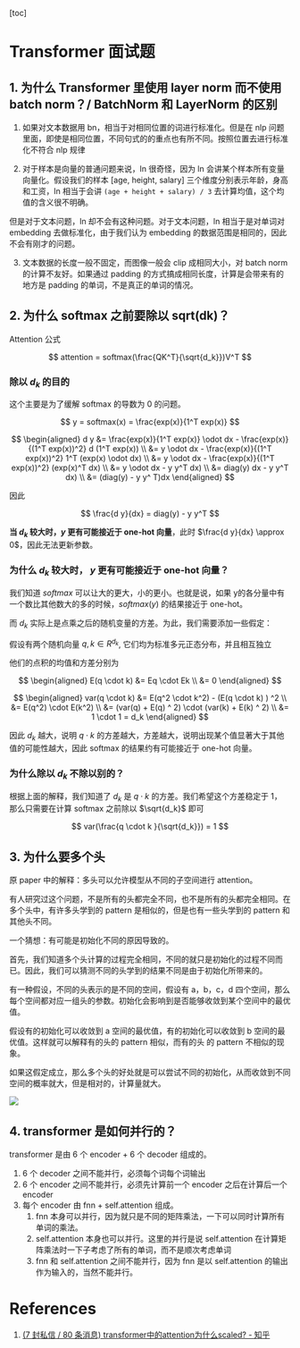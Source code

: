 [toc]

# Transformer 面试题

## 1. 为什么 Transformer 里使用 layer norm 而不使用 batch norm？/ BatchNorm 和 LayerNorm 的区别

1. 如果对文本数据用 bn，相当于对相同位置的词进行标准化。但是在 nlp 问题里面，即使是相同位置，不同句式的的重点也有所不同。按照位置去进行标准化不符合 nlp 规律

2. 对于样本是向量的普通问题来说，ln 很奇怪，因为 ln 会讲某个样本所有变量向量化。假设我们的样本 [age, height, salary] 三个维度分别表示年龄，身高和工资，ln 相当于会讲 `(age + height + salary) / 3`  去计算均值，这个均值的含义很不明确。

但是对于文本问题，ln 却不会有这种问题。对于文本问题，ln 相当于是对单词对 embedding 去做标准化，由于我们认为 embedding 的数据范围是相同的，因此不会有刚才的问题。 

3. 文本数据的长度一般不固定，而图像一般会 clip 成相同大小，对 batch norm 的计算不友好。如果通过 padding 的方式搞成相同长度，计算是会带来有的地方是 padding 的单词，不是真正的单词的情况。

##  2. 为什么 softmax 之前要除以 sqrt(dk)？

Attention 公式

$$
attention = softmax(\frac{QK^T}{\sqrt{d_k}})V^T
$$


### 除以 $d_k$ 的目的

这个主要是为了缓解 softmax  的导数为 0 的问题。

$$
y = softmax(x) = \frac{exp(x)}{1^T exp(x)}
$$

$$
\begin{aligned}
d y &= \frac{exp(x)}{1^T exp(x)} \odot dx - \frac{exp(x)}{(1^T exp(x))^2} d (1^T exp(x)) \\
&= y \odot dx - \frac{exp(x)}{(1^T exp(x))^2} 1^T (exp(x) \odot dx) \\
&= y \odot dx - \frac{exp(x)}{(1^T exp(x))^2} (exp(x)^T dx) \\
&= y \odot dx - y y^T dx) \\
&= diag(y) dx - y y^T dx) \\
&= (diag(y)  - y y^ T)dx
\end{aligned}
$$

因此 

$$
\frac{d y}{dx} = diag(y) - y y^T
$$

**当 $d_k$ 较大时，$y$ 更有可能接近于 one-hot 向量**，此时 $\frac{d y}{dx} \approx 0$，因此无法更新参数。

### 为什么 $d_k$ 较大时， $y$ 更有可能接近于 one-hot 向量？

我们知道 $softmax$ 可以让大的更大，小的更小。也就是说，如果 y的各分量中有一个数比其他数大的多的时候，$softmax(y)$ 的结果接近于 one-hot。

而 $d_k$ 实际上是点乘之后的随机变量的方差。为此，我们需要添加一些假定：

假设有两个随机向量 $q,k \in R^{d_k}$, 它们均为标准多元正态分布，并且相互独立

他们的点积的均值和方差分别为

$$
\begin{aligned}
E(q \cdot k) &= Eq \cdot Ek \\ 
&= 0
\end{aligned}
$$

$$
\begin{aligned}
var(q \cdot k) &= E(q^2 \cdot k^2) - (E(q \cdot k) ) ^2 \\
&= E(q^2) \cdot E(k^2)  \\
&= (var(q) + E(q) ^ 2) \cdot (var(k) + E(k) ^ 2)  \\
&= 1 \cdot 1 = d_k
\end{aligned}
$$

因此 $d_k$ 越大，说明 $q \cdot k$ 的方差越大，方差越大，说明出现某个值显著大于其他值的可能性越大，因此 softmax 的结果约有可能接近于 one-hot 向量。

### 为什么除以 $d_k$ 不除以别的？

根据上面的解释，我们知道了 $d_k$ 是 $q \cdot k$ 的方差。我们希望这个方差稳定于 1， 那么只需要在计算 softmax 之前除以 $\sqrt{d_k}$ 即可

$$
var(\frac{q \cdot k }{\sqrt{d_k}}) = 1
$$


## 3. 为什么要多个头

原 paper 中的解释：多头可以允许模型从不同的子空间进行 attention。

有人研究过这个问题，不是所有的头都完全不同，也不是所有的头都完全相同。在多个头中，有许多头学到的 pattern 是相似的，但是也有一些头学到的 pattern 和其他头不同。

一个猜想：有可能是初始化不同的原因导致的。

首先，我们知道多个头计算的过程完全相同，不同的就只是初始化的过程不同而已。因此，我们可以猜测不同的头学到的结果不同是由于初始化所带来的。

有一种假设，不同的头表示的是不同的空间，假设有 a，b，c，d 四个空间，那么每个空间都对应一组头的参数。初始化会影响到是否能够收敛到某个空间中的最优值。

假设有的初始化可以收敛到 a 空间的最优值，有的初始化可以收敛到 b 空间的最优值。这样就可以解释有的头的 pattern 相似，而有的头 的 pattern 不相似的现象。

如果这假定成立，那么多个头的好处就是可以尝试不同的初始化，从而收敛到不同空间的概率就大，但是相对的，计算量就大。

![](https://gitee.com/EdwardElric_1683260718/picture_bed/raw/master/img/20201207172500.png)

## 4. transformer 是如何并行的？

transformer 是由 6 个 encoder + 6 个 decoder 组成的。

1. 6 个 decoder 之间不能并行，必须每个词每个词输出
2. 6 个 encoder 之间不能并行，必须先计算前一个 encoder 之后在计算后一个 encoder
3. 每个 encoder 由 fnn + self.attention 组成。
    1. fnn 本身可以并行，因为就只是不同的矩阵乘法，一下可以同时计算所有单词的乘法。
    2. self.attention 本身也可以并行。这里的并行是说 self.attention 在计算矩阵乘法时一下子考虑了所有的单词，而不是顺次考虑单词
    3. fnn 和 self.attention 之间不能并行，因为 fnn 是以 self.attention 的输出作为输入的，当然不能并行。


# References

1. [(7 封私信 / 80 条消息) transformer中的attention为什么scaled? - 知乎](https://www.zhihu.com/question/339723385)